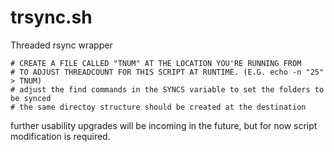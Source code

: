 # trsync.sh
Threaded rsync wrapper
```
# CREATE A FILE CALLED "TNUM" AT THE LOCATION YOU'RE RUNNING FROM
# TO ADJUST THREADCOUNT FOR THIS SCRIPT AT RUNTIME. (E.G. echo -n "25" > TNUM)
# adjust the find commands in the SYNCS variable to set the folders to be synced
# the same directoy structure should be created at the destination
```
further usability upgrades will be incoming in the future, but for now script modification is required.
